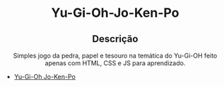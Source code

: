 <h1 align="center"> Yu-Gi-Oh-Jo-Ken-Po </h1>

<h2 align="center"> Descrição </h2>

<p align="center"> Simples jogo da pedra, papel e tesouro na temática do Yu-Gi-OH feito apenas com HTML, CSS e JS para aprendizado. </p>

* [Yu-Gi-Oh Jo-Ken-Po](https://brianmb900.github.io/Yu-Gi-Oh-Jo-Ken-Po/)
